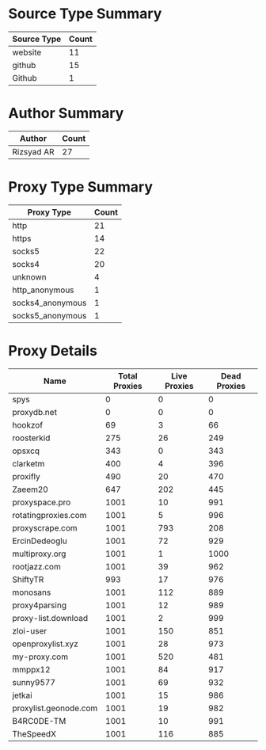 # Source Type Summary

| Source Type | Count |
|-------------|-------|
| website | 11 |
| github | 15 |
| Github | 1 |


# Author Summary

| Author | Count |
|--------|-------|
| Rizsyad AR | 27 |


# Proxy Type Summary

| Proxy Type | Count |
|------------|-------|
| http | 21 |
| https | 14 |
| socks5 | 22 |
| socks4 | 20 |
| unknown | 4 |
| http_anonymous | 1 |
| socks4_anonymous | 1 |
| socks5_anonymous | 1 |


# Proxy Details

| Name | Total Proxies | Live Proxies | Dead Proxies |
|------|---------------|--------------|---------------|
| spys | 0 | 0 | 0 |
| proxydb.net | 0 | 0 | 0 |
| hookzof | 69 | 3 | 66 |
| roosterkid | 275 | 26 | 249 |
| opsxcq | 343 | 0 | 343 |
| clarketm | 400 | 4 | 396 |
| proxifly | 490 | 20 | 470 |
| Zaeem20 | 647 | 202 | 445 |
| proxyspace.pro | 1001 | 10 | 991 |
| rotatingproxies.com | 1001 | 5 | 996 |
| proxyscrape.com | 1001 | 793 | 208 |
| ErcinDedeoglu | 1001 | 72 | 929 |
| multiproxy.org | 1001 | 1 | 1000 |
| rootjazz.com | 1001 | 39 | 962 |
| ShiftyTR | 993 | 17 | 976 |
| monosans | 1001 | 112 | 889 |
| proxy4parsing | 1001 | 12 | 989 |
| proxy-list.download | 1001 | 2 | 999 |
| zloi-user | 1001 | 150 | 851 |
| openproxylist.xyz | 1001 | 28 | 973 |
| my-proxy.com | 1001 | 520 | 481 |
| mmppx12 | 1001 | 84 | 917 |
| sunny9577 | 1001 | 69 | 932 |
| jetkai | 1001 | 15 | 986 |
| proxylist.geonode.com | 1001 | 19 | 982 |
| B4RC0DE-TM | 1001 | 10 | 991 |
| TheSpeedX | 1001 | 116 | 885 |
